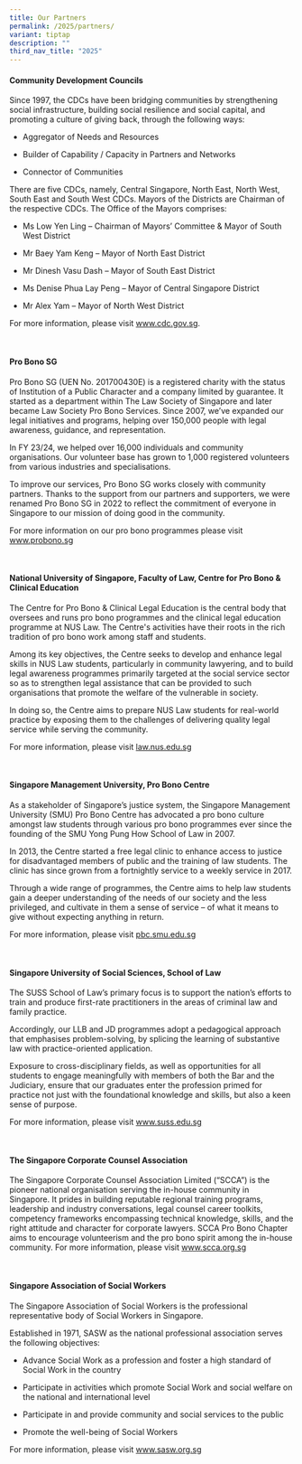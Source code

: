 ```yaml
---
title: Our Partners
permalink: /2025/partners/
variant: tiptap
description: ""
third_nav_title: "2025"
---
```

<h4><strong>Community Development Councils</strong></h4>
<p>Since 1997, the CDCs have been bridging communities by strengthening social
infrastructure, building social resilience and social capital, and promoting
a culture of giving back, through the following ways:</p>
<ul data-tight="true" class="tight">
<li>
<p>Aggregator of Needs and Resources</p>
</li>
<li>
<p>Builder of Capability / Capacity in Partners and Networks</p>
</li>
<li>
<p>Connector of Communities</p>
</li>
</ul>
<p>There are five CDCs, namely, Central Singapore, North East, North West,
South East and South West CDCs. Mayors of the Districts are Chairman of
the respective CDCs. The Office of the Mayors comprises:</p>
<ul data-tight="true" class="tight">
<li>
<p>Ms Low Yen Ling – Chairman of Mayors’ Committee &amp; Mayor of South West
District</p>
</li>
<li>
<p>Mr Baey Yam Keng – Mayor of North East District</p>
</li>
<li>
<p>Mr Dinesh Vasu Dash – Mayor of South East District</p>
</li>
<li>
<p>Ms Denise Phua Lay Peng – Mayor of Central Singapore District</p>
</li>
<li>
<p>Mr Alex Yam – Mayor of North West District</p>
</li>
</ul>
<p>For more information, please visit <a href="https://www.cdc.gov.sg" rel="noopener noreferrer nofollow" target="_blank">www.cdc.gov.sg</a>.</p>
<p>​</p>
<h4><strong>Pro Bono SG</strong></h4>
<p>Pro Bono SG (UEN No. 201700430E) is a registered charity with the status
of Institution of a Public Character and a company limited by guarantee.
It started as a department within The Law Society of Singapore and later
became Law Society Pro Bono Services. Since 2007, we’ve expanded our legal
initiatives and programs, helping over 150,000 people with legal awareness,
guidance, and representation.</p>
<p>In FY 23/24, we helped over 16,000 individuals and community organisations.
Our volunteer base has grown to 1,000 registered volunteers from various
industries and specialisations.</p>
<p>To improve our services, Pro Bono SG works closely with community partners.
Thanks to the support from our partners and supporters, we were renamed
Pro Bono SG in 2022 to reflect the commitment of everyone in Singapore
to our mission of doing good in the community.</p>
<p>For more information on our pro bono programmes&nbsp;please visit <a href="https://www.probono.sg" rel="noopener nofollow" target="_blank">www.probono.sg</a>
</p>
<p>&nbsp;</p>
<h4><strong>National University of Singapore, Faculty of Law, Centre for Pro Bono &amp; Clinical Education</strong></h4>
<p>The Centre for Pro Bono &amp; Clinical Legal Education is the central
body that oversees and runs pro bono programmes and the clinical legal
education programme at NUS Law. The Centre's activities have their roots
in the rich tradition of pro bono work among staff and students.</p>
<p>Among its key objectives, the Centre seeks to develop and enhance legal
skills in NUS Law students, particularly in community lawyering, and to
build legal awareness programmes primarily targeted at the social service
sector so as to strengthen legal assistance that can be provided to such
organisations that promote the welfare of the vulnerable in society.</p>
<p>In doing so, the Centre aims to prepare NUS Law students for real-world
practice by exposing them to the challenges of delivering quality legal
service while serving the community.&nbsp;</p>
<p>For more information, please visit&nbsp;<a href="https://law.nus.edu.sg/" rel="noopener noreferrer nofollow" target="_blank">law.nus.edu.sg</a>
</p>
<p>​</p>
<h4><strong>Singapore Management University, Pro Bono Centre</strong></h4>
<p>As a stakeholder of Singapore’s justice system, the Singapore Management
University (SMU) Pro Bono Centre has advocated a pro bono culture amongst
law students through various pro bono programmes ever since the founding
of the SMU Yong Pung How School of Law in 2007.&nbsp;</p>
<p>In 2013, the Centre started a free legal clinic to enhance access to justice
for disadvantaged members of public and the training of law students. The
clinic has since grown from a fortnightly service to a weekly service in
2017.</p>
<p>Through a wide range of programmes, the Centre aims to help law students
gain a deeper understanding of the needs of our society and the less privileged,
and cultivate in them a sense of service – of what it means to give without
expecting anything in return.</p>
<p>​For more information, please visit&nbsp;<a href="https://pbc.smu.edu.sg/" rel="noopener noreferrer nofollow" target="_blank">pbc.smu.edu.sg</a>
</p>
<p>​</p>
<h4><strong>Singapore University of Social Sciences, School of Law</strong></h4>
<p>The SUSS School of Law’s primary focus is to support the nation’s efforts
to train and produce first-rate practitioners in the areas of criminal
law and family practice.</p>
<p>Accordingly, our LLB and JD programmes adopt a pedagogical approach that
emphasises problem-solving, by splicing the learning of substantive law
with practice-oriented application.</p>
<p>Exposure to cross-disciplinary fields, as well as opportunities for all
students to engage meaningfully with members of both the Bar and the Judiciary,
ensure that our graduates enter the profession primed for practice not
just with the foundational knowledge and skills, but also a keen sense
of purpose.</p>
<p>For more information, please visit&nbsp;<a href="https://www.suss.edu.sg/" rel="noopener noreferrer nofollow" target="_blank">www.suss.edu.sg</a>
</p>
<p>​</p>
<h4><strong>The Singapore Corporate Counsel Association</strong></h4>
<p>The Singapore Corporate Counsel Association Limited (“SCCA”) is the pioneer
national organisation&nbsp;serving the in-house community in Singapore.&nbsp;It
prides in building reputable regional training programs, leadership and
industry conversations, legal counsel career toolkits, competency frameworks
encompassing technical knowledge, skills, and the right attitude and character
for corporate lawyers. SCCA Pro Bono Chapter aims to encourage volunteerism
and the pro bono spirit among the in-house community. For more information,
please visit&nbsp;<a href="https://www.scca.org.sg" rel="noopener noreferrer nofollow" target="_blank">www.scca.org.sg</a>
</p>
<p>&nbsp;</p>
<h4><strong>Singapore Association of Social Workers</strong></h4>
<p>The Singapore Association of Social Workers is the professional representative
body of Social Workers in Singapore.</p>
<p>Established in 1971, SASW as the national professional association serves
the following objectives:</p>
<ul data-tight="true" class="tight">
<li>
<p>Advance Social Work as a profession and foster a high standard of Social
Work in the country</p>
</li>
<li>
<p>Participate in activities which promote Social Work and social welfare
on the national and international level</p>
</li>
<li>
<p>Participate in and provide community and social services to the public</p>
</li>
<li>
<p>Promote the well-being of Social Workers</p>
</li>
</ul>
<p>For more information, please visit&nbsp;<a href="https://www.sasw.org.sg/" rel="noopener noreferrer nofollow" target="_blank">www.sasw.org.sg</a>
</p>